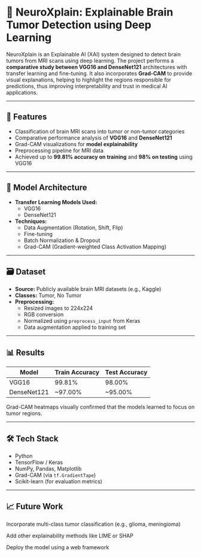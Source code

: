 # 🧠 NeuroXplain: Explainable Brain Tumor Detection using Deep Learning

NeuroXplain is an Explainable AI (XAI) system designed to detect brain tumors from MRI scans using deep learning. The project performs a **comparative study between VGG16 and DenseNet121** architectures with transfer learning and fine-tuning. It also incorporates **Grad-CAM** to provide visual explanations, helping to highlight the regions responsible for predictions, thus improving interpretability and trust in medical AI applications.

---

## 📌 Features

- Classification of brain MRI scans into tumor or non-tumor categories
- Comparative performance analysis of **VGG16** and **DenseNet121**
- Grad-CAM visualizations for **model explainability**
- Preprocessing pipeline for MRI data
- Achieved up to **99.81% accuracy on training** and **98% on testing** using VGG16

---

## 🧪 Model Architecture

- **Transfer Learning Models Used:**
  - VGG16
  - DenseNet121
- **Techniques:**
  - Data Augmentation (Rotation, Shift, Flip)
  - Fine-tuning
  - Batch Normalization & Dropout
  - Grad-CAM (Gradient-weighted Class Activation Mapping)

---

## 🗃️ Dataset

- **Source:** Publicly available brain MRI datasets (e.g., Kaggle)
- **Classes:** Tumor, No Tumor
- **Preprocessing:**
  - Resized images to 224x224
  - RGB conversion
  - Normalized using `preprocess_input` from Keras
  - Data augmentation applied to training set

---

## 📊 Results

| Model       | Train Accuracy | Test Accuracy |
|-------------|----------------|---------------|
| VGG16       | 99.81%         | 98.00%        |
| DenseNet121 | ~97.00%        | ~95.00%       |

Grad-CAM heatmaps visually confirmed that the models learned to focus on tumor regions.

---

## 🛠️ Tech Stack

- Python
- TensorFlow / Keras
- NumPy, Pandas, Matplotlib
- Grad-CAM (via `tf.GradientTape`)
- Scikit-learn (for evaluation metrics)

---
## 📈 Future Work
Incorporate multi-class tumor classification (e.g., glioma, meningioma)

Add other explainability methods like LIME or SHAP

Deploy the model using a web framework
